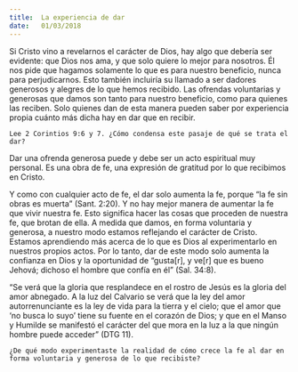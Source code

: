```yaml
---
title:  La experiencia de dar
date:   01/03/2018
---
```


Si Cristo vino a revelarnos el carácter de Dios, hay algo que debería ser evidente: que Dios nos ama, y que solo quiere lo mejor para nosotros. Él nos pide que hagamos solamente lo que es para nuestro beneficio, nunca para perjudicarnos. Esto también incluiría su llamado a ser dadores generosos y alegres de lo que hemos recibido. Las ofrendas voluntarias y generosas que damos son tanto para nuestro beneficio, como para quienes las reciben. Solo quienes dan de esta manera pueden saber por experiencia propia cuánto más dicha hay en dar que en recibir. 

`Lee 2 Corintios 9:6 y 7. ¿Cómo condensa este pasaje de qué se trata el dar?`

Dar una ofrenda generosa puede y debe ser un acto espiritual muy personal. Es una obra de fe, una expresión de gratitud por lo que recibimos en Cristo.

Y como con cualquier acto de fe, el dar solo aumenta la fe, porque “la fe sin obras es muerta” (Sant. 2:20). Y no hay mejor manera de aumentar la fe que vivir nuestra fe. Esto significa hacer las cosas que proceden de nuestra fe, que brotan de ella. A medida que damos, en forma voluntaria y generosa, a nuestro modo estamos reflejando el carácter de Cristo. Estamos aprendiendo más acerca de lo que es Dios al experimentarlo en nuestros propios actos. Por lo tanto, dar de este modo solo aumenta la confianza en Dios y la oportunidad de “gusta[r], y ve[r] que es bueno Jehová; dichoso el hombre que confía en él” (Sal. 34:8). 

“Se verá que la gloria que resplandece en el rostro de Jesús es la gloria del amor abnegado. A la luz del Calvario se verá que la ley del amor autorrenunciante es la ley de vida para la tierra y el cielo; que el amor que ‘no busca lo suyo’ tiene su fuente en el corazón de Dios; y que en el Manso y Humilde se manifestó el carácter del que mora en la luz a la que ningún hombre puede acceder” (DTG 11).

`¿De qué modo experimentaste la realidad de cómo crece la fe al dar en forma voluntaria y generosa de lo que recibiste?`